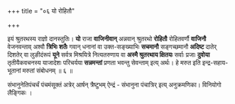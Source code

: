 +++
title = "०६ यो रोहितौ"

+++

इयं श्रुतरथस्य राज्ञो दानस्तुतिः। **यो** राजा **वाजिनीवान्** अन्नवान् श्रुतरथो **रोहितौ** रोहितवर्णौ **वाजिनौ** वेजनवन्ताव् अश्वौ **त्रिभिः शतैः** गवान् धनानां वा उक्त-सङ्ख्याभिः **सचमानौ** सङ्गच्छमानौ **अदिष्ट** दातेर् दिशतेर् वा लुङीदंरूपं **यूने** सर्वत्र मिश्रयित्रे नित्यतरुणाय वा **अस्मै श्रुतरथाय क्षितयः** सर्वाः प्रजाः **दुवोया** तृतीयैकवचनस्य याजादेशः परिचर्यया **सन्नमन्तां** प्रणता भवन्तु सेवन्ताम् इत्य् अर्थः। हे मरुत इति इन्द्र-सहाय-भूतानां मरुतां संबोधनम् ॥ ६ ॥

संभानुनेतिपंचर्चं पंचमंसूक्तं अत्रेर् आर्षन् त्रैष्टुभम् ऐन्द्रं - संभानुना पंचात्रिर् इत्य् अनुक्रमणिका। विनियोगो लैङ्गिकः ।